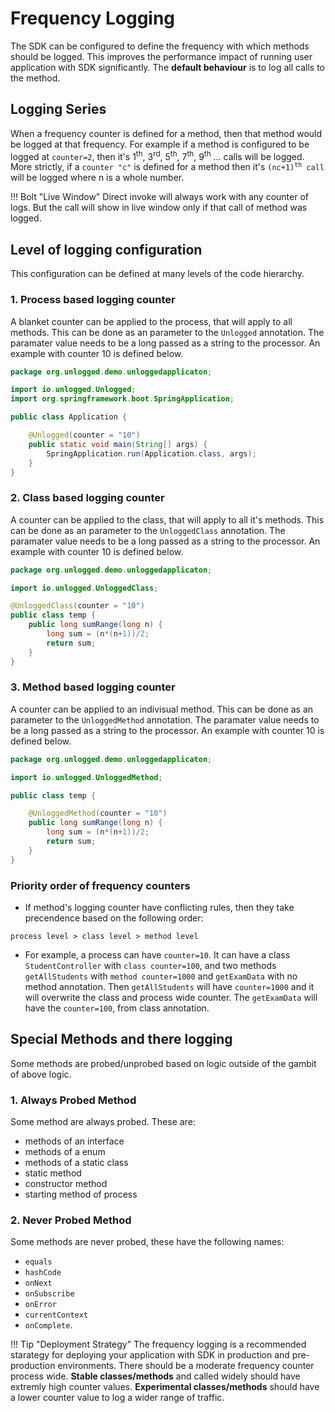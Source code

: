 # Frequency Logging

The SDK can be configured to define the frequency with which methods should be logged. This improves the performance impact of running user application with SDK significantly. The **default behaviour** is to log all calls to the method.

## Logging Series
When a frequency counter is defined for a method, then that method would be logged at that frequency. For example if a method is configured to be logged at `counter=2`, then it's 1<sup>th</sup>, 3<sup>rd</sup>, 5<sup>th</sup>, 7<sup>th</sup>, 9<sup>th</sup> ... calls will be logged. More strictly, if a `counter "c"` is defined for a method then it's <code>(nc+1)<sup>th</sup> call</code> will be logged where n is a whole number.

!!! Bolt "Live Window"
	Direct invoke will always work with any counter of logs. But the call will show in live window only if that call of method was logged.

## Level of logging configuration
This configuration can be defined at many levels of the code hierarchy.

### 1. Process based logging counter
A blanket counter can be applied to the process, that will apply to all methods. This can be done as an parameter to the `Unlogged` annotation. The paramater value needs to be a long passed as a string to the processor. An example with counter 10 is defined below.

```java
package org.unlogged.demo.unloggedapplicaton;

import io.unlogged.Unlogged;
import org.springframework.boot.SpringApplication;

public class Application {

	@Unlogged(counter = "10")
	public static void main(String[] args) {
		SpringApplication.run(Application.class, args);
	}
}
```

### 2. Class based logging counter
A counter can be applied to the class, that will apply to all it's methods. This can be done as an parameter to the `UnloggedClass` annotation. The paramater value needs to be a long passed as a string to the processor. An example with counter 10 is defined below.

```java
package org.unlogged.demo.unloggedapplicaton;

import io.unlogged.UnloggedClass;

@UnloggedClass(counter = "10")
public class temp {
    public long sumRange(long n) {
        long sum = (n*(n+1))/2;
        return sum;
    }
}
```

### 3. Method based logging counter
A counter can be applied to an indivisual method. This can be done as an parameter to the `UnloggedMethod` annotation. The paramater value needs to be a long passed as a string to the processor. An example with counter 10 is defined below.

```java
package org.unlogged.demo.unloggedapplicaton;

import io.unlogged.UnloggedMethod;

public class temp {

    @UnloggedMethod(counter = "10")
    public long sumRange(long n) {
        long sum = (n*(n+1))/2;
        return sum;
    }
}
```

### Priority order of frequency counters
- If method's logging counter have conflicting rules, then they take precendence based on the following order:
```
process level > class level > method level
```
- For example, a process can have `counter=10`. It can have a class `StudentController` with `class counter=100`, and two methods `getAllStudents` with `method counter=1000` and `getExamData` with no method annotation.
Then `getAllStudents` will have `counter=1000` and it will overwrite the class and process wide counter. The `getExamData` will have the `counter=100`, from class annotation.

## Special Methods and there logging
Some methods are probed/unprobed based on logic outside of the gambit of above logic.

### 1. Always Probed Method
Some method are always probed. These are:

- methods of an interface
- methods of a enum
- methods of a static class
- static method
- constructor method
- starting method of process

### 2. Never Probed Method
Some methods are never probed, these have the following names:

- `equals`
- `hashCode`
- `onNext`
- `onSubscribe`
- `onError`
- `currentContext`
- `onComplete`.

!!! Tip "Deployment Strategy"
	The frequency logging is a recommended starategy for deploying your application with SDK in production and pre-production environments. There should be a moderate frequency counter process wide. **Stable classes/methods** and called widely should have extremly high counter values. **Experimental classes/methods** should have a lower counter value to log a wider range of traffic.
